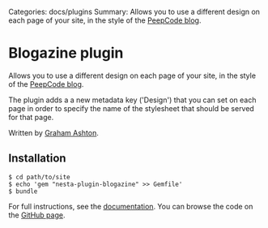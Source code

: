 Categories: docs/plugins
Summary: Allows you to use a different design on each page of your site, in the style of the [PeepCode blog](http://blog.peepcode.com).

# Blogazine plugin

Allows you to use a different design on each page of your site, in the
style of the [PeepCode blog](http://blog.peepcode.com).

The plugin adds a a new metadata key ('Design') that you can set on each
page in order to specify the name of the stylesheet that should be
served for that page.

Written by [Graham Ashton][].

## Installation

    $ cd path/to/site
    $ echo 'gem "nesta-plugin-blogazine" >> Gemfile'
    $ bundle

For full instructions, see the [documentation][]. You can browse the
code on the [GitHub page][].

[Graham Ashton]: http://effectif.com
[documentation]: /docs/design/making-an-art-directed-blogazine
[GitHub page]: https://github.com/gma/nesta-plugin-blogazine
